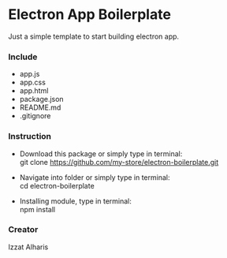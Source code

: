 # Electron App Boilerplate

Just a simple template to start building electron app.

### Include
* app.js
* app.css
* app.html
* package.json
* README.md
* .gitignore

### Instruction
* Download this package or simply type in terminal:
\
git clone https://github.com/my-store/electron-boilerplate.git

* Navigate into folder or simply type in terminal:
\
cd electron-boilerplate

* Installing module, type in terminal:
\
npm install

### Creator
Izzat Alharis